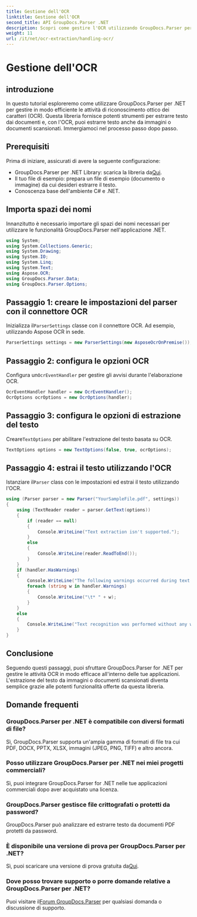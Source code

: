 ```yaml
---
title: Gestione dell'OCR
linktitle: Gestione dell'OCR
second_title: API GroupDocs.Parser .NET
description: Scopri come gestire l'OCR utilizzando GroupDocs.Parser per .NET. Estrai testo da immagini e documenti scansionati in modo efficiente.
weight: 11
url: /it/net/ocr-extraction/handling-ocr/
---
```


# Gestione dell'OCR

## introduzione
In questo tutorial esploreremo come utilizzare GroupDocs.Parser per .NET per gestire in modo efficiente le attività di riconoscimento ottico dei caratteri (OCR). Questa libreria fornisce potenti strumenti per estrarre testo dai documenti e, con l'OCR, puoi estrarre testo anche da immagini o documenti scansionati. Immergiamoci nel processo passo dopo passo.
## Prerequisiti
Prima di iniziare, assicurati di avere la seguente configurazione:
- GroupDocs.Parser per .NET Library: scarica la libreria da[Qui](https://releases.groupdocs.com/parser/net/).
- Il tuo file di esempio: prepara un file di esempio (documento o immagine) da cui desideri estrarre il testo.
- Conoscenza base dell'ambiente C# e .NET.

## Importa spazi dei nomi
Innanzitutto è necessario importare gli spazi dei nomi necessari per utilizzare le funzionalità GroupDocs.Parser nell'applicazione .NET.
```csharp
using System;
using System.Collections.Generic;
using System.Drawing;
using System.IO;
using System.Linq;
using System.Text;
using Aspose.OCR;
using GroupDocs.Parser.Data;
using GroupDocs.Parser.Options;
```
## Passaggio 1: creare le impostazioni del parser con il connettore OCR
 Inizializza il`ParserSettings` classe con il connettore OCR. Ad esempio, utilizzando Aspose OCR in sede.
```csharp
ParserSettings settings = new ParserSettings(new AsposeOcrOnPremise());
```
## Passaggio 2: configura le opzioni OCR
 Configura un`OcrEventHandler` per gestire gli avvisi durante l'elaborazione OCR.
```csharp
OcrEventHandler handler = new OcrEventHandler();
OcrOptions ocrOptions = new OcrOptions(handler);
```
## Passaggio 3: configura le opzioni di estrazione del testo
 Creare`TextOptions` per abilitare l'estrazione del testo basata su OCR.
```csharp
TextOptions options = new TextOptions(false, true, ocrOptions);
```
## Passaggio 4: estrai il testo utilizzando l'OCR
 Istanziare il`Parser` class con le impostazioni ed estrai il testo utilizzando l'OCR.
```csharp
using (Parser parser = new Parser("YourSampleFile.pdf", settings))
{
    using (TextReader reader = parser.GetText(options))
    {
        if (reader == null)
        {
            Console.WriteLine("Text extraction isn't supported.");
        }
        else
        {
            Console.WriteLine(reader.ReadToEnd());
        }
    }
    if (handler.HasWarnings)
    {
        Console.WriteLine("The following warnings occurred during text recognition:");
        foreach (string w in handler.Warnings)
        {
            Console.WriteLine("\t* " + w);
        }
    }
    else
    {
        Console.WriteLine("Text recognition was performed without any warnings.");
    }
}
```

## Conclusione
Seguendo questi passaggi, puoi sfruttare GroupDocs.Parser for .NET per gestire le attività OCR in modo efficace all'interno delle tue applicazioni. L'estrazione del testo da immagini o documenti scansionati diventa semplice grazie alle potenti funzionalità offerte da questa libreria.

## Domande frequenti
### GroupDocs.Parser per .NET è compatibile con diversi formati di file?
Sì, GroupDocs.Parser supporta un'ampia gamma di formati di file tra cui PDF, DOCX, PPTX, XLSX, immagini (JPEG, PNG, TIFF) e altro ancora.
### Posso utilizzare GroupDocs.Parser per .NET nei miei progetti commerciali?
Sì, puoi integrare GroupDocs.Parser for .NET nelle tue applicazioni commerciali dopo aver acquistato una licenza.
### GroupDocs.Parser gestisce file crittografati o protetti da password?
GroupDocs.Parser può analizzare ed estrarre testo da documenti PDF protetti da password.
### È disponibile una versione di prova per GroupDocs.Parser per .NET?
 Sì, puoi scaricare una versione di prova gratuita da[Qui](https://releases.groupdocs.com/).
### Dove posso trovare supporto o porre domande relative a GroupDocs.Parser per .NET?
 Puoi visitare il[Forum GroupDocs.Parser](https://forum.groupdocs.com/c/parser/17) per qualsiasi domanda o discussione di supporto.